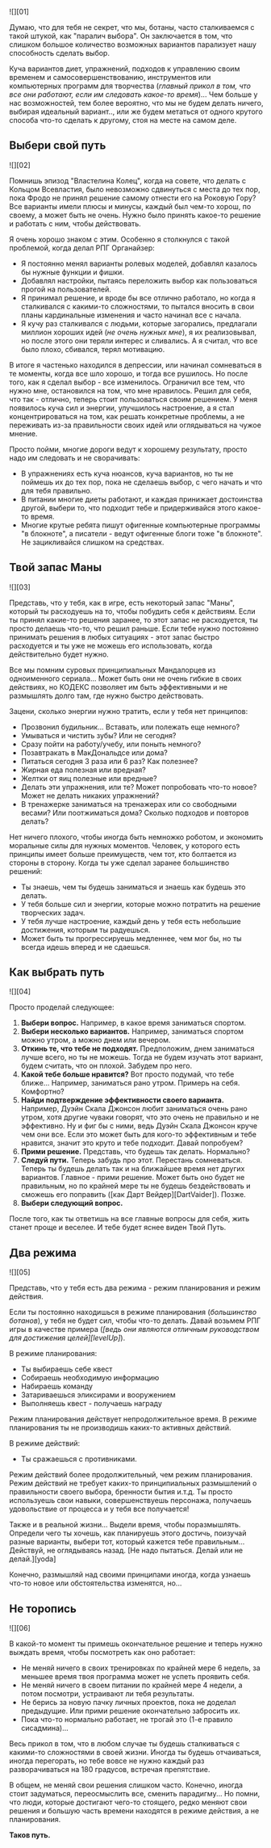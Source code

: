 <!--
Title: Таков путь
PostId:
Published: true
Labels: Записи
-->

![][01]

Думаю, что для тебя не секрет, что мы, ботаны, часто сталкиваемся с такой штукой, как "паралич выбора". Он заключается в том, что слишком большое количество возможных вариантов парализует нашу способность сделать выбор.

Куча вариантов диет, упражнений, подходов к управлению своим временем и самосовершенствованию, инструментов или компьютерных программ для творчества (*главный прикол в том, что все они работают, если им следовать какое-то время*)... Чем больше у нас возможностей, тем более вероятно, что мы не будем делать ничего, выбирая идеальный вариант.., или же будем метаться от одного крутого способа что-то сделать к другому, стоя на месте на самом деле.

<!--more-->

## Выбери свой путь

![][02]

Помнишь эпизод "Властелина Колец", когда на совете, что делать с Кольцом Всевластия, было невозможно сдвинуться с места до тех пор, пока Фродо не принял решение самому отнести его на Роковую Гору? Все варианты имели плюсы и минусы, каждый был чем-то хорош, по своему, а может быть не очень. Нужно было принять какое-то решение и работать с ним, чтобы действовать.

Я очень хорошо знаком с этим. Особенно я столкнулся с такой проблемой, когда делал РПГ Органайзер:

- Я постоянно менял варианты ролевых моделей, добавлял казалось бы нужные функции и фишки.
- Добавлял настройки, пытаясь переложить выбор как пользоваться прогой на пользователей.
- Я принимал решение, и вроде бы все отлично работало, но когда я сталкивался с какими-то сложностями, то пытался вносить в свои планы кардинальные изменения и часто начинал все с начала.
- Я кучу раз сталкивался с людьми, которые загорались, предлагали миллион хороших идей (*не очень нужных мне*), я их реализовывал, но после этого они теряли интерес и сливались. А я считал, что все было плохо, сбивался, терял мотивацию.

В итоге я частенько находился в депрессии, или начинал сомневаться в те моменты, когда все шло хорошо, и тогда все рушилось. Но после того, как я сделал выбор - все изменилось. Ограничил все тем, что нужно мне, остановился на том, что мне нравилось. Решил для себя, что так - отлично, теперь стоит пользоваться своим решением. У меня появилось куча сил и энергии, улучшилось настроение, а я стал концентрироваться на том, как решать конкретные проблемы, а не переживать из-за правильности своих идей или оглядываться на чужое мнение.

Просто пойми, многие дороги ведут к хорошему результату, просто надо им следовать и не сворачивать:

- В упражнениях есть куча нюансов, куча вариантов, но ты не поймешь их до тех пор, пока не сделаешь выбор, с чего начать и что для тебя правильно.
- В питании многие диеты работают, и каждая принижает достоинства другой, выбери то, что подходит тебе и придерживайся этого какое-то время.
- Многие крутые ребята пишут офигенные компьютерные программы "в блокноте", а писатели - ведут офигенные блоги тоже "в блокноте". Не зацикливайся слишком на средствах.

## Твой запас Маны

![][03]

Представь, что у тебя, как в игре, есть некоторый запас "Маны", который ты расходуешь на то, чтобы побудить себя к действиям. Если ты принял какие-то решения заранее, то этот запас не расходуется, ты просто делаешь что-то, что решил раньше. Если тебе нужно постоянно принимать решения в любых ситуациях - этот запас быстро расходуется и ты уже не можешь его использовать, когда действительно будет нужно.

Все мы помним суровых принципиальных Мандалорцев из одноименного сериала... Может быть они не очень гибкие в своих действиях, но КОДЕКС позволяет им быть эффективными и не размышлять долго там, где нужно быстро действовать.

Зацени, сколько энергии нужно тратить, если у тебя нет принципов:

- Прозвонил будильник... Вставать, или полежать еще немного?
- Умываться и чистить зубы? Или не сегодня?
- Сразу пойти на работу/учебу, или поныть немного?
- Позавтракать в МакДональдсе или дома?
- Питаться сегодня 3 раза или 6 раз? Как полезнее?
- Жирная еда полезная или вредная?
- Желтки от яиц полезные или вредные?
- Делать эти упражнения, или те? Может попробовать что-то новое? Может не делать никаких упражнений?
- В тренажерке заниматься на тренажерах или со свободными весами? Или поотжиматься дома? Сколько подходов и повторов делать?

Нет ничего плохого, чтобы иногда быть немножко роботом, и экономить моральные силы для нужных моментов. Человек, у которого есть принципы имеет больше преимуществ, чем тот, кто болтается из стороны в сторону. Когда ты уже сделал заранее большинство решений:

- Ты знаешь, чем ты будешь заниматься и знаешь как будешь это делать.
- У тебя больше сил и энергии, которые можно потратить на решение творческих задач.
- У тебя лучше настроение, каждый день у тебя есть небольшие достижения, которым ты радуешься.
- Может быть ты прогрессируешь медленнее, чем мог бы, но ты всегда идешь вперед и не сдаешься.

## Как выбрать путь

![][04]

Просто проделай следующее:

1. **Выбери вопрос.** Например, в какое время заниматься спортом.
2. **Выбери несколько вариантов.** Например, заниматься спортом можно утром, а можно днем или вечером.
3. **Откинь те, что тебе не подходят.** Предположим, днем заниматься лучше всего, но ты не можешь. Тогда не будем изучать этот вариант, будем считать, что он плохой. Забудем про него.
4. **Какой тебе больше нравится?** Вот просто подумай, что тебе ближе... Например, заниматься рано утром. Примерь на себя. Комфортно?
5. **Найди подтверждение эффективности своего варианта.** Например, Дуэйн Скала Джонсон любит заниматься очень рано утром, хотя другие чуваки говорят, что это очень не правильно и не эффективно. Ну и фиг бы с ними, ведь Дуэйн Скала Джонсон круче чем они все. Если это может быть для кого-то эффективным и тебе нравится, значит это круто и тебе подходит. Давай попробуем?
6. **Прими решение.** Представь, что будешь так делать. Нормально?
7. **Следуй пути.** Теперь забудь про этот. Перестань сомневаться. Теперь ты будешь делать так и на ближайшее время нет других вариантов. Главное - прими решение. Может быть оно будет не правильным, но по крайней мере ты не будешь бездействовать и сможешь его поправить ([как Дарт Вейдер][DartVaider]). Позже.
8. **Выбери следующий вопрос.**

После того, как ты ответишь на все главные вопросы для себя, жить станет проще и веселее. И тебе будет яснее виден Твой Путь.

## Два режима

![][05]

Представь, что у тебя есть два режима - режим планирования и режим действия. 

Если ты постоянно находишься в режиме планирования (*большинство ботанов*), у тебя не будет сил, чтобы что-то делать. Давай возьмем РПГ игры в качестве примера (*[ведь они являются отличным руководством для достижения целей][levelUp]*).

В режиме планирования:

- Ты выбираешь себе квест
- Собираешь необходимую информацию
- Набираешь команду
- Затариваешься эликсирами и вооружением
- Выполняешь квест - получаешь награду

Режим планирования действует непродолжительное время. В режиме планирования ты не производишь каких-то активных действий.

В режиме действий:

- Ты сражаешься с противниками.

Режим действий более продолжительный, чем режим планирования. Режим действий не требует каких-то принципиальных размышлений о правильности своего выбора, бренности бытия и.т.д. Ты просто используешь свои навыки, совершенствуешь персонажа, получаешь удовольствие от процесса и у тебя все получается! 

Также и в реальной жизни... Выдели время, чтобы поразмышлять. Определи чего ты хочешь, как планируешь этого достичь, поизучай разные варианты, выбери тот, который кажется тебе правильным... Действуй, не оглядываясь назад. [Не надо пытаться. Делай или не делай.][yoda]

Конечно, размышляй над своими принципами иногда, когда узнаешь что-то новое или обстоятельства изменятся, но...

## Не торопись

![][06]

В какой-то момент ты примешь окончательное решение и теперь нужно выждать время, чтобы посмотреть как оно работает:

- Не меняй ничего в своих тренировках по крайней мере 6 недель, за меньшее время твоя программа может не успеть проявить себя.
- Не меняй ничего в своем питании по крайней мере 4 недели, а потом посмотри, устраивают ли тебя результаты.
- Не берись за новую пачку личных проектов, пока не доделал предыдущие. Или прими решение окончательно забросить их.
- Пока что-то нормально работает, не трогай это (1-е правило сисадмина)...

Весь прикол в том, что в любом случае ты будешь сталкиваться с какими-то сложностями в своей жизни. Иногда ты будешь отчаиваться, иногда перегорать, но тебе вовсе не нужно каждый раз разворачиваться на 180 градусов, встречая препятствие.

В общем, не меняй свои решения слишком часто. Конечно, иногда стоит задуматься, переосмыслить все, сменить парадигму... Но помни, что люди, которые достигают чего-то стоящего, редко меняют свои решения и большую часть времени находятся в режиме действия, а не планирования.

**Таков путь.**
